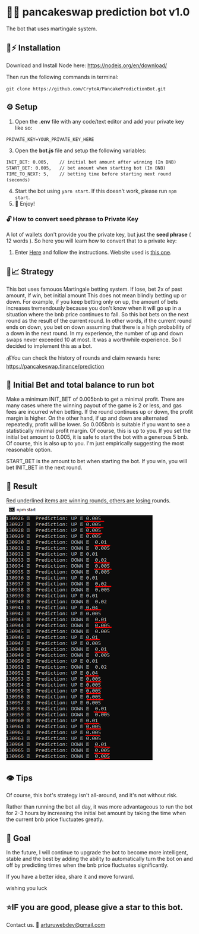 # 🔮🚀 pancakeswap prediction bot v1.0

The bot that uses martingale system.

## 🐰⚡ Installation

Download and Install Node here:
https://nodejs.org/en/download/

Then run the following commands in terminal:

``git clone https://github.com/CrytoA/PancakePredictionBot.git`` 


## ⚙️ Setup

1. Open the **.env** file with any code/text editor and add your private key like so:
```
PRIVATE_KEY=YOUR_PRIVATE_KEY_HERE
```
3. Open the **bot.js** file and setup the following variables:
```
INIT_BET: 0.005,    // initial bet amount after winning (In BNB)
START_BET: 0.005,   // bet amount when starting bot (In BNB)
TIME_TO_NEXT: 5,    // betting time before starting next round (seconds)
```
4. Start the bot using `yarn start`. If this doesn't work, please run  `npm start`.
5. 🔮 Enjoy!

### 🔓 How to convert seed phrase to Private Key
A lot of wallets don't provide you the private key, but just the **seed phrase** ( 12 words ). So here you will learn how to convert that to a private key:
1. Enter [Here](https://youtu.be/eAXdLEZFbiw) and follow the instructions. Website used is [this one](https://iancoleman.io/bip39/).


## 🤖📈 Strategy
This bot uses famouos Martingale betting system. If lose, bet 2x of past amount, If win, bet initial amount
This does not mean blindly betting up or down. For example, if you keep betting only on up, the amount of bets increases tremendously because you don't know when it will go up in a situation where the bnb price continues to fall. So this bot bets on the next round as the result of the current round. In other words, if the current round ends on down, you bet on down assuming that there is a high probability of a down in the next round. In my experience, the number of up and down swaps never exceeded 10 at most. It was a worthwhile experience. So I decided to implement this as a bot.


💰You can check the history of rounds and claim rewards here: https://pancakeswap.finance/prediction

## 📢 Initial Bet and total balance to run bot
Make a minimum INIT_BET of 0.005bnb to get a minimal profit. There are many cases where the winning payout of the game is 2 or less, and gas fees are incurred when betting. If the round continues up or down, the profit margin is higher. On the other hand, if up and down are alternated repeatedly, profit will be lower. So 0.005bnb is suitable if you want to see a statistically minimal profit margin. Of course, this is up to you. If you set the initial bet amount to 0.005, it is safe to start the bot with a generous 5 bnb. Of course, this is also up to you. I'm just empirically suggesting the most reasonable option.

START_BET is the amount to bet when starting the bot. If you win, you will bet INIT_BET in the next round.

## 🚧 Result
Red underlined items are winning rounds, others are losing rounds.
![bot screenshot](/image/test.png?raw=true)

## 👁️ Tips
Of course, this bot's strategy isn't all-around, and it's not without risk.
    
Rather than running the bot all day, it was more advantageous to run the bot for 2-3 hours by increasing the initial bet amount by taking the time when the current bnb price fluctuates greatly.

## 🎯 Goal
In the future, I will continue to upgrade the bot to become more intelligent, stable and the best by adding the ability to automatically turn the bot on and off by predicting times when the bnb price fluctuates significantly.

If you have a better idea, share it and move forward.

wishing you luck

## ⭐IF you are good, please give a **star** to this bot.

Contact us. 📩 arturuwebdev@gmail.com